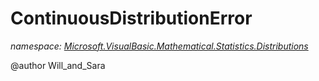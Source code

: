 ﻿# ContinuousDistributionError
_namespace: [Microsoft.VisualBasic.Mathematical.Statistics.Distributions](./index.md)_

@author Will_and_Sara




